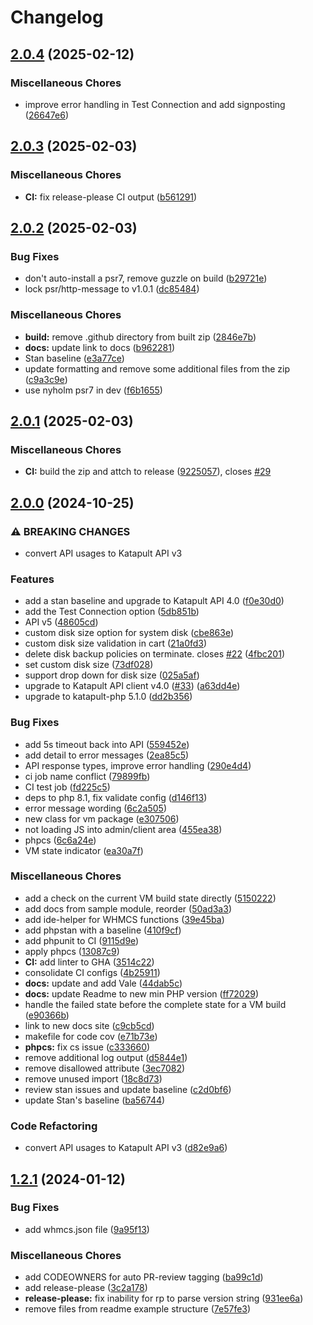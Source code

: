 # Changelog

## [2.0.4](https://github.com/krystal/katapult-whmcs/compare/v2.0.3...v2.0.4) (2025-02-12)


### Miscellaneous Chores

* improve error handling in Test Connection and add signposting ([26647e6](https://github.com/krystal/katapult-whmcs/commit/26647e6d09a81ad3679d9aa1133144bf5bd4a5a8))

## [2.0.3](https://github.com/krystal/katapult-whmcs/compare/v2.0.2...v2.0.3) (2025-02-03)


### Miscellaneous Chores

* **CI:** fix release-please CI output ([b561291](https://github.com/krystal/katapult-whmcs/commit/b561291b8688124388dd7e12e0afcd1d4625900d))

## [2.0.2](https://github.com/krystal/katapult-whmcs/compare/v2.0.1...v2.0.2) (2025-02-03)


### Bug Fixes

* don't auto-install a psr7, remove guzzle on build ([b29721e](https://github.com/krystal/katapult-whmcs/commit/b29721e57fc1d7c96b77c51dd088ce8cb76b8e98))
* lock psr/http-message to v1.0.1 ([dc85484](https://github.com/krystal/katapult-whmcs/commit/dc85484f43288e9637c9c156255013d1a739e1ce))


### Miscellaneous Chores

* **build:** remove .github directory from built zip ([2846e7b](https://github.com/krystal/katapult-whmcs/commit/2846e7bef9fb644eec609a678c0f5cc838d7c693))
* **docs:** update link to docs ([b962281](https://github.com/krystal/katapult-whmcs/commit/b9622816c87cc3df7a537fda90b17a131f9b1b2b))
* Stan baseline ([e3a77ce](https://github.com/krystal/katapult-whmcs/commit/e3a77ce683366a41a5d3a8c7a3cff874799cf78f))
* update formatting and remove some additional files from the zip ([c9a3c9e](https://github.com/krystal/katapult-whmcs/commit/c9a3c9e2af6bffc5d29da52295dd420c3e5bff4b))
* use nyholm psr7 in dev ([f6b1655](https://github.com/krystal/katapult-whmcs/commit/f6b16552a780fa922c456df37ee53e7070607e2e))

## [2.0.1](https://github.com/krystal/katapult-whmcs/compare/v2.0.0...v2.0.1) (2025-02-03)


### Miscellaneous Chores

* **CI:** build the zip and attch to release ([9225057](https://github.com/krystal/katapult-whmcs/commit/9225057f5fe0521dd18fef04a75618396f7a5a9b)), closes [#29](https://github.com/krystal/katapult-whmcs/issues/29)

## [2.0.0](https://github.com/krystal/katapult-whmcs/compare/v1.2.1...v2.0.0) (2024-10-25)


### ⚠ BREAKING CHANGES

* convert API usages to Katapult API v3

### Features

* add a stan baseline and upgrade to Katapult API 4.0 ([f0e30d0](https://github.com/krystal/katapult-whmcs/commit/f0e30d0db17860e431d0995d5a74bd560cfee304))
* add the Test Connection option ([5db851b](https://github.com/krystal/katapult-whmcs/commit/5db851b963a43ecb1a99cdddae76013d9bfe4a3a))
* API v5 ([48605cd](https://github.com/krystal/katapult-whmcs/commit/48605cd9a30928a544edf4c268a0527bc2f6d864))
* custom disk size option for system disk ([cbe863e](https://github.com/krystal/katapult-whmcs/commit/cbe863e6a123580afc398558c76aad5a25695aa6))
* custom disk size validation in cart ([21a0fd3](https://github.com/krystal/katapult-whmcs/commit/21a0fd30d65a86071d1cf069a83384ea6b862ebb))
* delete disk backup policies on terminate. closes [#22](https://github.com/krystal/katapult-whmcs/issues/22) ([4fbc201](https://github.com/krystal/katapult-whmcs/commit/4fbc201f479b366e0a74451bd3e941aeda5a9c68))
* set custom disk size ([73df028](https://github.com/krystal/katapult-whmcs/commit/73df0282e900e944a634dd0ff38993b954ecd3fd))
* support drop down for disk size ([025a5af](https://github.com/krystal/katapult-whmcs/commit/025a5af74aa20ed646f65ae7e3e884802e81966d))
* upgrade to Katapult API client v4.0 ([#33](https://github.com/krystal/katapult-whmcs/issues/33)) ([a63dd4e](https://github.com/krystal/katapult-whmcs/commit/a63dd4e06129b9e3286a7117b01914b3769375d8))
* upgrade to katapult-php 5.1.0 ([dd2b356](https://github.com/krystal/katapult-whmcs/commit/dd2b356df0717b9eded041b5b4eca2e0dcf14f4e))


### Bug Fixes

* add 5s timeout back into API ([559452e](https://github.com/krystal/katapult-whmcs/commit/559452e30a735935f3c693a0c7c82af4eb2cc23c))
* add detail to error messages ([2ea85c5](https://github.com/krystal/katapult-whmcs/commit/2ea85c50b2e5c5b8e9a480d0e6cf04439e50ff46))
* API response types, improve error handling ([290e4d4](https://github.com/krystal/katapult-whmcs/commit/290e4d4e7176f800b4e4992128f204b19cb69e63))
* ci job name conflict ([79899fb](https://github.com/krystal/katapult-whmcs/commit/79899fbcd8fc8d02e25a15861bee9b0caf9b51df))
* CI test job ([fd225c5](https://github.com/krystal/katapult-whmcs/commit/fd225c56983a6f331df04b55601a659d693566f8))
* deps to php 8.1, fix validate config ([d146f13](https://github.com/krystal/katapult-whmcs/commit/d146f1387fae5d08f8a603054c24ec0f8272cc74))
* error message wording ([6c2a505](https://github.com/krystal/katapult-whmcs/commit/6c2a5059cf376ebadf3cfa35442514cc40d621dd))
* new class for vm package ([e307506](https://github.com/krystal/katapult-whmcs/commit/e30750634fc0c0de3ac44a381bc58e908cf5a6cd))
* not loading JS into admin/client area ([455ea38](https://github.com/krystal/katapult-whmcs/commit/455ea386a37c8fc70fbe3e4f1e07ea120361e948))
* phpcs ([6c6a24e](https://github.com/krystal/katapult-whmcs/commit/6c6a24ec99e1e943c4c40a346a2c8f7099fc260f))
* VM state indicator ([ea30a7f](https://github.com/krystal/katapult-whmcs/commit/ea30a7f9f035ecfb91decfbf70234f6ebaed44bb))


### Miscellaneous Chores

* add a check on the current VM build state directly ([5150222](https://github.com/krystal/katapult-whmcs/commit/5150222e38c93f44e8d05de7481d81639b2e2fb9))
* add docs from sample module, reorder ([50ad3a3](https://github.com/krystal/katapult-whmcs/commit/50ad3a39799c79dea702bfb19260249f6d692381))
* add ide-helper for WHMCS functions ([39e45ba](https://github.com/krystal/katapult-whmcs/commit/39e45bafae17b89541dc3310eb2d301a03cfa5d5))
* add phpstan with a baseline ([410f9cf](https://github.com/krystal/katapult-whmcs/commit/410f9cf4c91791bc3aeb92de6a1fa876a343b642))
* add phpunit to CI ([9115d9e](https://github.com/krystal/katapult-whmcs/commit/9115d9e296837a092baf0379ae6f99de2919f2d5))
* apply phpcs ([13087c9](https://github.com/krystal/katapult-whmcs/commit/13087c90933d89fff92b591ecaa824e27e250dec))
* **CI:** add linter to GHA ([3514c22](https://github.com/krystal/katapult-whmcs/commit/3514c22a7c912f49b4fa81b44401bfd211c3ba88))
* consolidate CI configs ([4b25911](https://github.com/krystal/katapult-whmcs/commit/4b25911020c21a780682e563435be198779cf536))
* **docs:** update and add Vale ([44dab5c](https://github.com/krystal/katapult-whmcs/commit/44dab5c687d1f4df65fc9bea4f54d425f032db1d))
* **docs:** update Readme to new min PHP version ([ff72029](https://github.com/krystal/katapult-whmcs/commit/ff72029bf4124c405ec54da8fed08df79cd74c1c))
* handle the failed state before the complete state for a VM build ([e90366b](https://github.com/krystal/katapult-whmcs/commit/e90366bea233eb4b84e0f3e8e276d98f163080bf))
* link to new docs site ([c9cb5cd](https://github.com/krystal/katapult-whmcs/commit/c9cb5cde91ca4e1535d103d81a52b29d8edbaa4c))
* makefile for code cov ([e71b73e](https://github.com/krystal/katapult-whmcs/commit/e71b73e281f0085ca97480a5496afe125e96f728))
* **phpcs:** fix cs issue ([c333660](https://github.com/krystal/katapult-whmcs/commit/c3336603b199e9bdc6c6a7c9637b7122ff6572a4))
* remove additional log output ([d5844e1](https://github.com/krystal/katapult-whmcs/commit/d5844e181f6dbf037cd2cf3abc6952f718825aa0))
* remove disallowed attribute ([3ec7082](https://github.com/krystal/katapult-whmcs/commit/3ec70827f4cc92498d6c47ca0734ed07c791d4af))
* remove unused import ([18c8d73](https://github.com/krystal/katapult-whmcs/commit/18c8d736abe76463a9f4cb52c4cecf9b9345a97b))
* review stan issues and update baseline ([c2d0bf6](https://github.com/krystal/katapult-whmcs/commit/c2d0bf6c4014941df7b12d7c9f74f4d05f511350))
* update Stan's baseline ([ba56744](https://github.com/krystal/katapult-whmcs/commit/ba5674472400929fb49e4efbe552b28c02d71761))


### Code Refactoring

* convert API usages to Katapult API v3 ([d82e9a6](https://github.com/krystal/katapult-whmcs/commit/d82e9a6e14ea02ef36addf774dfe010b5bf0b0e3))

## [1.2.1](https://github.com/krystal/katapult-whmcs/compare/v1.2.0...v1.2.1) (2024-01-12)


### Bug Fixes

* add whmcs.json file ([9a95f13](https://github.com/krystal/katapult-whmcs/commit/9a95f13dc4636c19b7a7fcede2043e2ad2905797))


### Miscellaneous Chores

* add CODEOWNERS for auto PR-review tagging ([ba99c1d](https://github.com/krystal/katapult-whmcs/commit/ba99c1d2bcf13596367fa77f15648bef5e8f807c))
* add release-please ([3c2a178](https://github.com/krystal/katapult-whmcs/commit/3c2a1786638218605c2dfea7ba361aa3f4af3e37))
* **release-please:** fix inability for rp to parse version string ([931ee6a](https://github.com/krystal/katapult-whmcs/commit/931ee6a1e92eefc8c28ac54643bcc5c08120758a))
* remove files from readme example structure ([7e57fe3](https://github.com/krystal/katapult-whmcs/commit/7e57fe34c0ac200bfbbb4880c233512eebd45e40))
